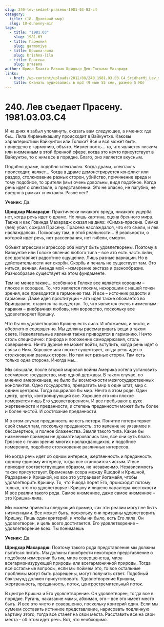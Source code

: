 ```yaml
---
slug: 240-lev-sedaet-prasenu-1981-03-03-c4
category:
  title: (18. Духовный мир)
  slug: 18-duhovny-mir
tags:
  - title: "1981.03"
    slug: 1981-03
  - title: Гармония
    slug: garmoniya
  - title: Кришна-лила
    slug: krishna-lila
  - title: Прасена
    slug: prasena
author: Шрила Бхакти Ракшак Шридхар Дев-Госвами Махарадж
links:
  - href: /wp-content/uploads/2012/08/240_1981.03.03.C4_SridharMj_Lev_syedayet_Prasenu.mp3
    title: Скачать аудиозапись в mp3 (9 мин 55 сек, размер 5 Мб)
---
```


# 240. Лев съедает Прасену. 1981.03.03.C4

И на днях я забыл упомянуть, сказать вам следующее, а именно: где бы… Лила Хираньякашипу происходит в Вайкунтхе. Каковы характеристики Вайкунтхи или Голоки? Все и вся может быть приведено в гармонию, объято. Низменность… то, что является низким или низменным в этой бренной сфере, когда это нечто присутствует в Вайкунтхе, то с ним все в порядке. Благо, оно является вкусным.

Подобно драме, подобно спектаклю. Когда драма, спектакль происходит, являет… Когда в драме демонстрируется конфликт или раздор, столкновение разных сторон, убийство, причинение вреда и тому подобное, то зрители (мы) очень довольны, видя подобное. Когда речь идет о спектакле, о представлении. Это не опасно, не пагубно, не вредно в рамках спектакля. Разве нет?

**Ученик:** Да.

**Шридхар Махарадж:** Практически никакого вреда, никакого ущерба нет, когда речь идет о драме. Но лишь картина, сцена бренного мира. Также и как Говинда Махарадж сказал на днях: «Симха-прасена. Симха (лев) убил, сожрал Прасену. Прасена наслаждался, что его съели, и лев наслаждался». Поскольку там, в этой реальности… В реальности, о которой идет речь, нет рассеивания, нет гибели, смерти.

Объект агрессии и агрессор оба могут быть удовлетворены. Поэтому в Вайкунтхе или Голоке явления любого типа – все это есть часть лилы, все доставляет радостное ощущение. Лишь разные вариации. Но в действительности нет скорби. Скорбь и печаль не существует там. Это ниться, вечная. Ананда мой – измерение экстаза и разнообразие. Разнообразие существует на этом фундаменте.

Тем не менее также… особенно в Голоке все является хорошим – плохое и хорошее. То, что является плохим, нехорошим с нашей точки зрения, все приводится в гармонию там. И все – источник радости и гармонии. Даже идея проституции – эта идея также обожается во Вриндаване, ставится на пьедестал. То, что является очень низменным: паракия – внебрачная любовь, или воровство, поскольку все удовлетворяет Кришну.

Что бы ни удовлетворяло Кришну есть лила. И обожаемо, и чисто, и абсолютно совершенно. Мы должны рассматривать вещи в таком свете. Нежелательные явления также приводятся в гармонию. Нечто столь специфично: природа и положение самодержавия, столь совершенно. Ничто дурное не может войти, вступить, когда речь идет о связи с Ним. Хорошее или плохое существует, когда речь идет о столкновении разных сторон. Но там нет разных сторон. Там есть только одна сторона. Иногда мы…

Мы слышали, после второй мировой войны Америка хотела установить всемирное государство, мир одной державы. В таком случае, по мнению американцев, не было бы возможности межгосударственных конфликтов. Одно государство, превратить мир в один штат, мир с одним центром. Тогда воцарился бы мир. Нечто в этом роде. Один центр, центр, контролирующий все. Хорошее это или плохое измеряется лишь Его удовлетворением. И все пребывают в духе жертвенности и преданности, и степень преданности может быть более и более чистой. И состязание преданности.

И в этом случае преданность не есть потеря. Понятие потери теряет свой смысл там, поскольку преданность, это явление не уязвимое и бессмертное, и полное блаженства. Земля такого типа. Какие бы низменные примеры не драматизировались там, все они суть благо. Грязное с точки зрения многих наслаждающихся, и подобное измерение, подобное столкновение различных интересов.

Но когда речь идет об одном интересе, жертвенность и преданность одному единому интересу, тогда все становится чистым. И все приходит соответствующим образом, не независимо. Независимость также присутствует. Временами ссора между Яшодой и Кришной, Радхарани и Кришной, но все это устраивает йогамайя, чтобы удовлетворить Кришну. То, что Яшода порет Его, происходит потому только, что это удовлетворяет Кришну и лишено характера жестокости. И все реалии такого рода. Самое низменное, даже самое низменное – это Кришна-лила.

Мы можем привести следующий пример, как эти реалии могут не быть низменными. Все может быть, поскольку они призваны удовлетворить Кришну. Лишь один критерий, и чтобы ни было, есть Его лила. Он удовлетворен, и цель всего достигается. Его удовлетворение – удовлетворение всех. Ты понимаешь

**Ученик:** Да.

**Шридхар Махарадж:** Поэтому такого рода представление мы должны пытаться питать. Мы должны приобрести некоторое представление о подобном измерении бытия, мира совершенства, мира всегармонизурующей природы или всегармоничной природы. Тогда все остальные вопросы, если мы поймем это, то все остальные проблемы могут быть разрешены, могут получить ответ. Подобный бэкграунд должен присутствовать. Удовлетворение Кришны, жертвенность, преданность, поток, центростремительный поток.

В центре Кришна и Его удовлетворение. Он удовлетворен, тогда все в порядке. Ругань, наказание мамы, абхиман, эго – все это имеет место быть. И все это чисто и совершенно, поскольку критерий один. Если мы сумеем составить истинное представление, нарисовать подлинную картину этого, тогда все станет на свои места. Расставить все на свои места – об этом идет речь. Вот, что необходимо.

